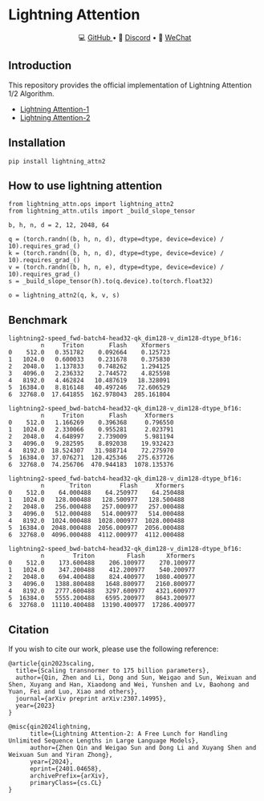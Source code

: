# Lightning Attention

<p align="center">
💻 <a href="https://github.com/OpenNLPLab/lightning-attention" target="_blank">GitHub </a> •
💬 <a href="https://discord.gg/JEU3nTcWKC" target="_blank">Discord</a> •
💬 <a href="./images/contact_me_qr.png" target="_blank">WeChat</a>
</p>

## Introduction
This repository provides the official implementation of Lightning Attention 1/2 Algorithm.

- [Lightning Attention-1](https://arxiv.org/abs/2307.14995)
- [Lightning Attention-2](https://arxiv.org/abs/2401.04658)


## Installation
```
pip install lightning_attn2
```

## How to use lightning attention
```
from lightning_attn.ops import lightning_attn2
from lightning_attn.utils import _build_slope_tensor

b, h, n, d = 2, 12, 2048, 64

q = (torch.randn((b, h, n, d), dtype=dtype, device=device) / 10).requires_grad_()
k = (torch.randn((b, h, n, d), dtype=dtype, device=device) / 10).requires_grad_()
v = (torch.randn((b, h, n, e), dtype=dtype, device=device) / 10).requires_grad_()
s = _build_slope_tensor(h).to(q.device).to(torch.float32)

o = lightning_attn2(q, k, v, s)
```

## Benchmark
```
lightning2-speed_fwd-batch4-head32-qk_dim128-v_dim128-dtype_bf16:
         n     Triton       Flash    Xformers
0    512.0   0.351782    0.092664    0.125723
1   1024.0   0.600033    0.231678    0.375830
2   2048.0   1.137833    0.748262    1.294125
3   4096.0   2.236332    2.744572    4.825598
4   8192.0   4.462824   10.487619   18.328091
5  16384.0   8.816148   40.497246   72.606529
6  32768.0  17.641855  162.978043  285.161804

lightning2-speed_bwd-batch4-head32-qk_dim128-v_dim128-dtype_bf16:
         n     Triton       Flash     Xformers
0    512.0   1.166269    0.396368     0.796550
1   1024.0   2.330066    0.955281     2.023791
2   2048.0   4.648997    2.739009     5.981194
3   4096.0   9.282595    8.892038    19.932423
4   8192.0  18.524307   31.988714    72.275970
5  16384.0  37.076271  120.425346   275.637726
6  32768.0  74.256706  470.944183  1078.135376

lightning2-speed_fwd-batch4-head32-qk_dim128-v_dim128-dtype_bf16:
         n       Triton        Flash     Xformers
0    512.0    64.000488    64.250977    64.250488
1   1024.0   128.000488   128.500977   128.500488
2   2048.0   256.000488   257.000977   257.000488
3   4096.0   512.000488   514.000977   514.000488
4   8192.0  1024.000488  1028.000977  1028.000488
5  16384.0  2048.000488  2056.000977  2056.000488
6  32768.0  4096.000488  4112.000977  4112.000488

lightning2-speed_bwd-batch4-head32-qk_dim128-v_dim128-dtype_bf16:
         n        Triton         Flash      Xformers
0    512.0    173.600488    206.100977    270.100977
1   1024.0    347.200488    412.200977    540.200977
2   2048.0    694.400488    824.400977   1080.400977
3   4096.0   1388.800488   1648.800977   2160.800977
4   8192.0   2777.600488   3297.600977   4321.600977
5  16384.0   5555.200488   6595.200977   8643.200977
6  32768.0  11110.400488  13190.400977  17286.400977
```

## Citation
If you wish to cite our work, please use the following reference:
```
@article{qin2023scaling,
  title={Scaling transnormer to 175 billion parameters},
  author={Qin, Zhen and Li, Dong and Sun, Weigao and Sun, Weixuan and Shen, Xuyang and Han, Xiaodong and Wei, Yunshen and Lv, Baohong and Yuan, Fei and Luo, Xiao and others},
  journal={arXiv preprint arXiv:2307.14995},
  year={2023}
}

@misc{qin2024lightning,
      title={Lightning Attention-2: A Free Lunch for Handling Unlimited Sequence Lengths in Large Language Models},
      author={Zhen Qin and Weigao Sun and Dong Li and Xuyang Shen and Weixuan Sun and Yiran Zhong},
      year={2024},
      eprint={2401.04658},
      archivePrefix={arXiv},
      primaryClass={cs.CL}
}

```
